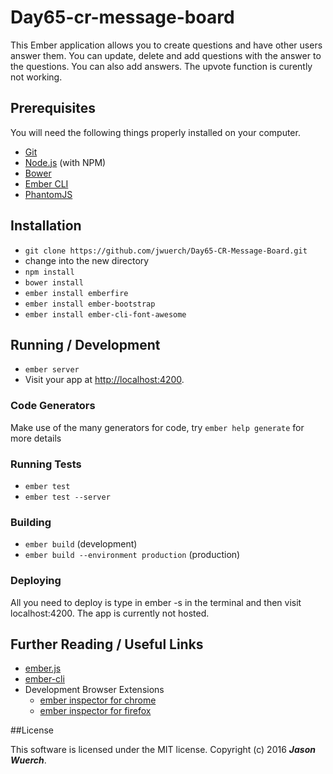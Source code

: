 # Day65-cr-message-board

This Ember application allows you to create questions and have other users answer them. You can update, delete and add questions with the answer to the questions. You can also add answers. The upvote function is curently not working.

## Prerequisites

You will need the following things properly installed on your computer.

* [Git](http://git-scm.com/)
* [Node.js](http://nodejs.org/) (with NPM)
* [Bower](http://bower.io/)
* [Ember CLI](http://ember-cli.com/)
* [PhantomJS](http://phantomjs.org/)

## Installation

* `git clone https://github.com/jwuerch/Day65-CR-Message-Board.git`
* change into the new directory
* `npm install`
* `bower install`
* `ember install emberfire`
* `ember install ember-bootstrap`
* `ember install ember-cli-font-awesome`

## Running / Development

* `ember server`
* Visit your app at [http://localhost:4200](http://localhost:4200).

### Code Generators

Make use of the many generators for code, try `ember help generate` for more details

### Running Tests

* `ember test`
* `ember test --server`

### Building

* `ember build` (development)
* `ember build --environment production` (production)

### Deploying

All you need to deploy is type in ember -s in the terminal and then visit localhost:4200. The app is currently not hosted.

## Further Reading / Useful Links

* [ember.js](http://emberjs.com/)
* [ember-cli](http://ember-cli.com/)
* Development Browser Extensions
  * [ember inspector for chrome](https://chrome.google.com/webstore/detail/ember-inspector/bmdblncegkenkacieihfhpjfppoconhi)
  * [ember inspector for firefox](https://addons.mozilla.org/en-US/firefox/addon/ember-inspector/)

##License

This software is licensed under the MIT license.
Copyright (c) 2016 _**Jason Wuerch**_.
